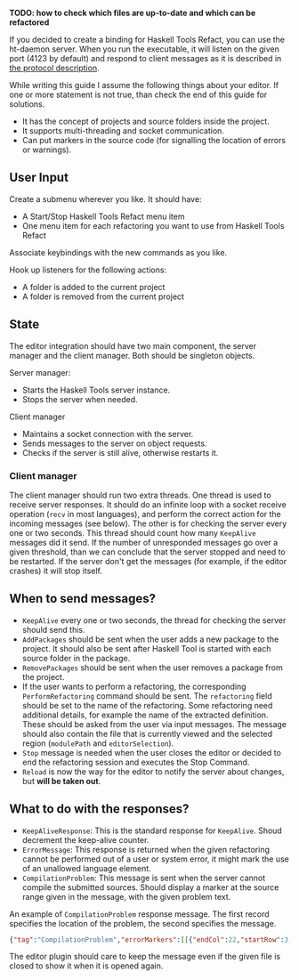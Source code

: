 **TODO: how to check which files are up-to-date and which can be refactored**

If you decided to create a binding for Haskell Tools Refact, you can use the ht-daemon server. When you run the executable, it will listen on the given port (4123 by default) and respond to client messages as it is described in [the protocol description](haskell-tools-refactoring-protocol.md).

While writing this guide I assume the following things about your editor. If one or more statement is not true, than check the end of this guide for solutions.
 - It has the concept of projects and source folders inside the project.
 - It supports multi-threading and socket communication.
 - Can put markers in the source code (for signalling the location of errors or warnings).

## User Input

Create a submenu wherever you like. It should have:
 - A Start/Stop Haskell Tools Refact menu item
 - One menu item for each refactoring you want to use from Haskell Tools Refact

Associate keybindings with the new commands as you like.

Hook up listeners for the following actions:
 - A folder is added to the current project
 - A folder is removed from the current project

## State

The editor integration should have two main component, the server manager and the client manager. Both should be singleton objects.

Server manager:
 - Starts the Haskell Tools server instance.
 - Stops the server when needed.

Client manager
 - Maintains a socket connection with the server.
 - Sends messages to the server on object requests.
 - Checks if the server is still alive, otherwise restarts it.

### Client manager

The client manager should run two extra threads. One thread is used to receive server responses. It should do an infinite loop with a socket receive operation (`recv` in most languages), and perform the correct action for the incoming messages (see below). The other is for checking the server every one or two seconds. This thread should count how many `KeepAlive` messages did it send. If the number of unresponded messages go over a given threshold, than we can conclude that the server stopped and need to be restarted. If the server don't get the messages (for example, if the editor crashes) it will stop itself.

## When to send messages?

 - `KeepAlive` every one or two seconds, the thread for checking the server should send this.
 - `AddPackages` should be sent when the user adds a new package to the project. It should also be sent after Haskell Tool is started with each source folder in the package.
 - `RemovePackages` should be sent when the user removes a package from the project.
 - If the user wants to perform a refactoring, the corresponding `PerformRefactoring` command should be sent. The `refactoring` field should be set to the name of the refactoring. Some refactoring need additional details, for example the name of the extracted definition. These should be asked from the user via input messages. The message should also contain the file that is currently viewed and the selected region (`modulePath` and `editorSelection`).
 - `Stop` message is needed when the user closes the editor or decided to end the refactoring session and executes the Stop Command.
 - `Reload` is now the way for the editor to notify the server about changes, but **will be taken out**.

## What to do with the responses?

 - `KeepAliveResponse`: This is the standard response for `KeepAlive`. Shoud decrement the keep-alive counter.
 - `ErrorMessage`: This response is returned when the given refactoring cannot be performed out of a user or system error, it might mark the use of an unallowed language element.
 - `CompilationProblem`: This message is sent when the server cannot compile the submitted sources. Should display a marker at the source range given in the message, with the given problem text.

An example of `CompilationProblem` response message. The first record specifies the location of the problem, the second specifies the message.

```json
{"tag":"CompilationProblem","errorMarkers":[[{"endCol":22,"startRow":3,"endRow":3,"startCol":1,"file":".../A.hs"},"Failed to load interface for `No.Such.Module'\nUse -v to see a list of the files searched for."]]}
```

The editor plugin should care to keep the message even if the given file is closed to show it when it is opened again.
